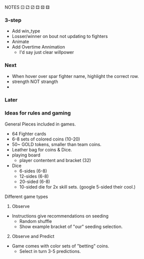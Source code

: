 NOTES ⚀ ⚁ ⚂ ⚃ ⚄ ⚅

### 3-step
* Add win_type
* Losser/winner on bout not updating to fighters
* Animate
* Add Overtime Annimation
  * I'd say just clear willpower
 
### Next
* When hover over spar fighter name, highlight the correct row. 
* strength NOT strangth
* 
  
### Later

### Ideas for rules and gaming 

General Pieces included in games.
* 64 Fighter cards
* 6-8 sets of colored coins (10-20)
* 50~ GOLD tokens, smaller than team coins.
* Leather bag for coins & Dice. 
* playing board
  * player contentent and bracket (32)
* Dice
  * 6-sides (6-8)
  * 12-sides (6-8)
  * 20-sided (6-8)
  * 10-sided die for 2x skill sets. (google 5-sided their cool.)

Different game types
1. Observe
  * Instructions give recommendations on seeding
    * Random shuffle
    * Show example bracket of "our" seeding selection.

2. Observe and Predict
  * Game comes with color sets of "betting" coins.
    * Select in turn 3-5 predictions. 


